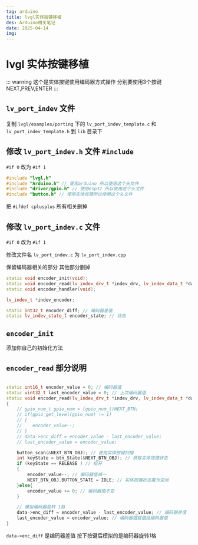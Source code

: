 ```yaml
---
tag: arduino
title: lvgl实体按键移植
des: Arduino相关笔记
date: 2025-04-14
img: 
---
```


# lvgl 实体按键移植

::: warning 
这个是实体按键使用编码器方式操作
分别要使用3个按键
NEXT,PREV,ENTER
:::

## `lv_port_indev` 文件

复制 `lvgl/examples/porting` 下的 `lv_port_indev_template.c` 和 `lv_port_indev_template.h` 到 `lib` 目录下

## 修改 `lv_port_indev.h` 文件 `#include`
`#if 0` 改为 `#if 1`

```c
#include "lvgl.h"
#include "Arduino.h" // 使用arduino 所以使用这个头文件
#include "driver/gpio.h" // 使用esp32 所以使用这个头文件
#include "button.h" // 使用实体按键所以使用这个头文件
```

把 `#ifdef cplusplus` 所有相关删掉


## 修改 `lv_port_indev.c` 文件

`#if 0` 改为 `#if 1`


修改文件名 `lv_port_indev.c` 为 `lv_port_indev.cpp`

保留编码器相关的部分 其他部分删掉
```cpp
static void encoder_init(void);
static void encoder_read(lv_indev_drv_t *indev_drv, lv_indev_data_t *data);
static void encoder_handler(void);

lv_indev_t *indev_encoder;

static int32_t encoder_diff; // 编码器差值
static lv_indev_state_t encoder_state; // 状态

```

## `encoder_init` 
添加你自己的初始化方法 


## `encoder_read` 部分说明

```cpp

static int16_t encoder_value = 0; // 编码器值
static uint32_t last_encoder_value = 0; // 上次编码器值
static void encoder_read(lv_indev_drv_t *indev_drv, lv_indev_data_t *data)
{
    // gpio_num_t gpio_num = (gpio_num_t)NEXT_BTN;
    // if(gpio_get_level(gpio_num) != 1)
    // {
    //    encoder_value--;
    // }
    // data->enc_diff = encoder_value - last_encoder_value;
    // last_encoder_value = encoder_value;

    button_scan(&NEXT_BTN_OBJ); // 使用实体按键扫描
    int keyState = btn_State(&NEXT_BTN_OBJ); // 获取实体按键状态
    if (keyState == RELEASE ) // 松开
    {
        encoder_value--; // 编码器值减一
        NEXT_BTN_OBJ.BUTTON_STATE = IDLE; // 实体按键状态置为空闲
    }else{
        encoder_value += 0; // 编码器值不变
    }

    // 模拟编码器旋转 1格
    data->enc_diff = encoder_value - last_encoder_value; // 编码器差值
    last_encoder_value = encoder_value; // 编码器值赋值给编码器值
}
```

`data->enc_diff` 是编码器差值 按下按键后模拟的是编码器旋转1格 





